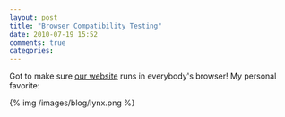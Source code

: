```yaml
---
layout: post
title: "Browser Compatibility Testing"
date: 2010-07-19 15:52
comments: true
categories: 
---
```


Got to make sure [our website](http://www.starbucks.com) runs in
everybody's browser! My personal favorite:

{% img /images/blog/lynx.png %}
